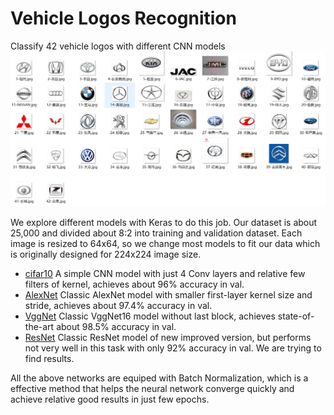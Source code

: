 # Vehicle Logos Recognition

Classify 42 vehicle logos with different CNN models
![42 logo pictures](./logo.PNG)

We explore different models with Keras to do this job. Our dataset is about 25,000 and divided about 8:2 into training and validation dataset. Each image is resized to 64x64, so we change most models to fit our data which is originally designed for 224x224 image size.

- [cifar10](./cifar10) A simple CNN model with just 4 Conv layers and relative few filters of kernel, achieves about 96% accuracy in val.
- [AlexNet](./AlexNet) Classic AlexNet model with smaller first-layer kernel size and stride, achieves about 97.4% accuracy in val.
- [VggNet](./VggNet) Classic VggNet16 model without last block, achieves state-of-the-art about 98.5% accuracy in val.
- [ResNet](./ResNet) Classic ResNet model of new improved version, but performs not very well in this task with only 92% accuracy in val. We are trying to find results.

All the above networks are equiped with Batch Normalization, which is a effective method that helps the neural network converge quickly and achieve relative good results in just few epochs.
